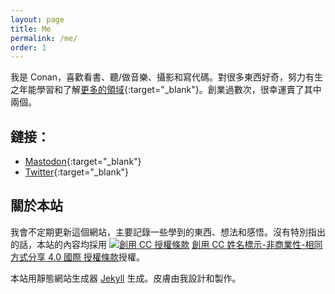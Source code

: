 ```yaml
---
layout: page
title: Me
permalink: /me/
order: 1
---
```




我是 Conan，喜歡看書、聽/做音樂、攝影和寫代碼。對很多東西好奇，努力有生之年能學習和了解[更多的領域](https://cbp.tldr.ink/#/notes/lifetime.html){:target="_blank"}。創業過數次，很幸運賣了其中兩個。

## 鏈接：
- [Mastodon](https://qoto.org/@conan){:target="_blank"}
- [Twitter](https://twitter.com/ConanChou){:target="_blank"}

## 關於本站

我會不定期更新這個網站，主要記錄一些學到的東西、想法和感悟。沒有特別指出的話，本站的內容均採用 <a rel="license" href="http://creativecommons.org/licenses/by-nc-sa/4.0/" target="_blank"><img alt="創用 CC 授權條款" style="border-width:0" src="https://i.creativecommons.org/l/by-nc-sa/4.0/80x15.png" /></a> <a rel="license" href="http://creativecommons.org/licenses/by-nc-sa/4.0/" target="_blank">創用 CC 姓名標示-非商業性-相同方式分享 4.0 國際 授權條款</a>授權。

本站用靜態網站生成器 [Jekyll](https://jekyllrb.com/) 生成。皮膚由我設計和製作。
